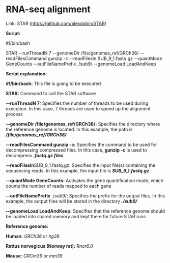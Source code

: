 # RNA-seq alignment

Link:
STAR (https://github.com/alexdobin/STAR)


**Script:**

#!/bin/bash

STAR --runThreadN 7 --genomeDir /file/genomas_ref/GRCh38/ --readFilesCommand gunzip -c --readFilesIn SUB_9_1.fastq.gz   --quantMode GeneCounts --outFileNamePrefix ./sub9/ --genomeLoad LoadAndKeep


**Script explanation:**


**#!/bin/bash:** This file is going to be executed

**STAR:** Command to call the STAR software

**--runThreadN 7:** Specifies the number of threads to be used during execution. In this case, 7 threads are used to speed up the alignment process

**--genomeDir /file/genomas_ref/GRCh38/:** Specifies the directory where the reference genome is located. In this example, the path is ***/file/genomas_ref/GRCh38/***

**--readFilesCommand gunzip -c:** Specifies the command to be used for decompressing compressed files. In this case, **gunzip -c** is used to decompress ***.fastq.gz files***

**--readFilesIn**SUB_9_1.fastq.gz: Specifies the input file(s) containing the sequencing reads. In this example, the input file is ***SUB_9_1.fastq.gz***

**--quantMode GeneCounts:** Activates the gene quantification mode, which counts the number of reads mapped to each gene

**--outFileNamePrefix** ./sub9/: Specifies the prefix for the output files. In this example, the output files will be stored in the directory ***./sub9/***

**--genomeLoad LoadAndKeep:** Specifies that the reference genome should be loaded into shared memory and kept there for future STAR runs


**Reference genome:**

**Human:** *GRCh38* or *hg38*

**Rattus norvegicus (Norway rat):** *Rnor6.0*

**Mouse:** *GRCm39* or *mm39*
